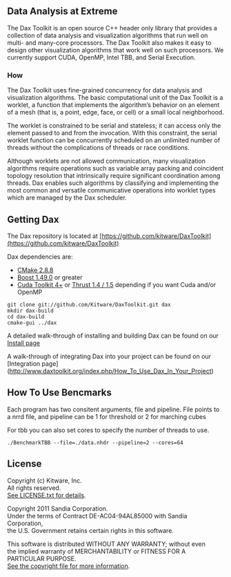 ## Data Analysis at Extreme ##

The Dax Toolkit is an open source C++ header only library that provides a collection of data analysis and visualization algorithms that run well on multi- and many-core processors.  The Dax Toolkit also makes it easy to design other visualization algorithms that work well on such processors. We currently support CUDA, OpenMP, Intel TBB, and Serial Execution.

### How ###

The Dax Toolkit uses fine-grained concurrency for data analysis and visualization algorithms.
The basic computational unit of the Dax Toolkit is a worklet, a function that implements the algorithm’s behavior on an element of a mesh (that is, a point, edge, face, or cell) or a small local neighborhood.

The worklet is constrained to be serial and stateless; it can access only the element passed to and from the invocation. With this constraint, the serial worklet function can be concurrently scheduled on an unlimited number of threads without the complications of threads or race conditions.

Although worklets are not allowed communication, many visualization algorithms require operations such as variable array packing and coincident topology resolution that intrinsically require significant coordination among threads. Dax enables such algorithms by classifying and implementing the most common and versatile communicative operations into worklet types which are managed by the Dax scheduler.

## Getting Dax ##


The Dax repository is located at [https://github.com/kitware/DaxToolkit](https://github.com/kitware/DaxToolkit)

Dax dependencies are:


+  [CMake 2.8.8](http://cmake.org/cmake/resources/software.html)
+  [Boost 1.49.0](http://www.boost.org) or greater
+  [Cuda Toolkit 4+](https://developer.nvidia.com/cuda-toolkit) or [Thrust 1.4 / 1.5](https://thrust.github.com)
   depending if you want Cuda and/or OpenMP

```
git clone git://github.com/Kitware/DaxToolkit.git dax
mkdir dax-build
cd dax-build
cmake-gui ../dax
```

A detailed walk-through of installing and building Dax can be found on our [Install page](http://www.daxtoolkit.org/index.php/Building_the_Dax_Toolkit)

A walk-through of integrating Dax into your project can be found on our
[Integration page] (http://www.daxtoolkit.org/index.php/How_To_Use_Dax_In_Your_Project)


## How To Use Bencmarks ##

Each program has two consitent arguments, file and pipeline. File points
to a nrrd file, and pipeline can be 1 for threshold or 2 for marching cubes

For tbb you can also set cores to specify the number of threads to use.

```
./BenchmarkTBB --file=./data.nhdr --pipeline=2 --cores=64

```




## License ##

Copyright (c) Kitware, Inc.  
All rights reserved.  
[See LICENSE.txt for details](LICENSE.txt).  

Copyright 2011 Sandia Corporation.  
Under the terms of Contract DE-AC04-94AL85000 with Sandia Corporation,  
the U.S. Government retains certain rights in this software.  

This software is distributed WITHOUT ANY WARRANTY; without even  
the implied warranty of MERCHANTABILITY or FITNESS FOR A PARTICULAR PURPOSE.  
[See the copyright file for more information](LICENSE.txt).  

